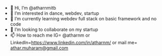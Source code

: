 - 👋 Hi, I’m @atharnmitb
- 👀 I’m interested in dance, webdev, startup
- 🌱 I’m currently learning webdev full stack on basic framework and no code
- 💞️ I’m looking to collaborate on my startup
- 📫 How to reach me 
IG= @atharnm or LinkedIn=https://www.linkedin.com/in/atharnm/ or mail me= athar.muharam@gmail.com

<!---
atharnmitb/atharnmitb is a ✨ special ✨ repository because its `README.md` (this file) appears on your GitHub profile.
You can click the Preview link to take a look at your changes.
--->
